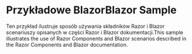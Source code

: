 # <a name="blazor-sample"></a><span data-ttu-id="9ba40-101">Przykładowe Blazor</span><span class="sxs-lookup"><span data-stu-id="9ba40-101">Blazor Sample</span></span>

<span data-ttu-id="9ba40-102">Ten przykład ilustruje sposób używania składników Razor i Blazor scenariuszy opisanych w części Razor i Blazor dokumentacji.</span><span class="sxs-lookup"><span data-stu-id="9ba40-102">This sample illustrates the use of Razor Components and Blazor scenarios described in the Razor Components and Blazor documentation.</span></span>
